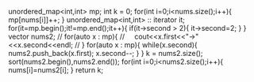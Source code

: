 unordered_map<int,int> mp;
int k = 0;
for(int i=0;i<nums.size();i++){
mp[nums[i]]++;
}
unordered_map<int,int>  :: iterator it;
for(it=mp.begin();it!=mp.end();it++){
if(it->second > 2){
it->second=2;
}
}
vector<int> nums2;
// for(auto x : mp){
//     cout<<x.first<<"->"<<x.second<<endl;
// }
for(auto x : mp){
while(x.second){
nums2.push_back(x.first);
x.second--;
}
}
k = nums2.size();
sort(nums2.begin(),nums2.end());
for(int i=0;i<nums2.size();i++){
nums[i]=nums2[i];
}
return k;